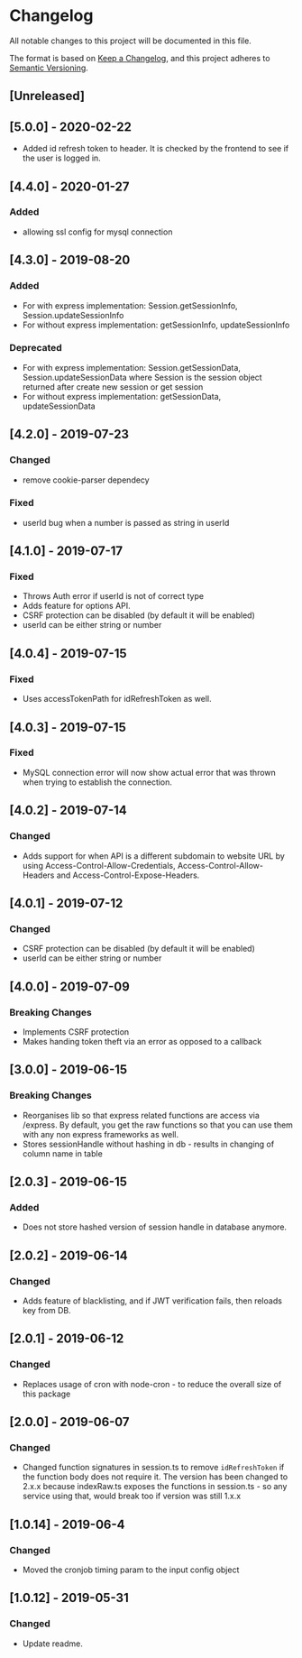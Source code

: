 # Changelog
All notable changes to this project will be documented in this file.

The format is based on [Keep a Changelog](https://keepachangelog.com/en/1.0.0/),
and this project adheres to [Semantic Versioning](https://semver.org/spec/v2.0.0.html).

## [Unreleased]

## [5.0.0] - 2020-02-22
- Added id refresh token to header. It is checked by the frontend to see if the user is logged in.

## [4.4.0] - 2020-01-27
### Added
- allowing ssl config for mysql connection

## [4.3.0] - 2019-08-20
### Added
- For with express implementation: Session.getSessionInfo, Session.updateSessionInfo
- For without express implementation: getSessionInfo, updateSessionInfo

### Deprecated
- For with express implementation: Session.getSessionData, Session.updateSessionData where Session is the session object returned after create new session or get session
- For without express implementation: getSessionData, updateSessionData

## [4.2.0] - 2019-07-23
### Changed
- remove cookie-parser dependecy

### Fixed
- userId bug when a number is passed as string in userId

## [4.1.0] - 2019-07-17
### Fixed
- Throws Auth error if userId is not of correct type
- Adds feature for options API.
- CSRF protection can be disabled (by default it will be enabled)
- userId can be either string or number

## [4.0.4] - 2019-07-15
### Fixed
- Uses accessTokenPath for idRefreshToken as well.

## [4.0.3] - 2019-07-15
### Fixed
- MySQL connection error will now show actual error that was thrown when trying to establish the connection.

## [4.0.2] - 2019-07-14
### Changed
- Adds support for when API is a different subdomain to website URL by using Access-Control-Allow-Credentials, Access-Control-Allow-Headers and Access-Control-Expose-Headers.

## [4.0.1] - 2019-07-12
### Changed
- CSRF protection can be disabled (by default it will be enabled)
- userId can be either string or number

## [4.0.0] - 2019-07-09
### Breaking Changes
- Implements CSRF protection
- Makes handing token theft via an error as opposed to a callback

## [3.0.0] - 2019-06-15
### Breaking Changes
- Reorganises lib so that express related functions are access via /express. By default, you get the raw functions so that you can use them with any non express frameworks as well.
- Stores sessionHandle without hashing in db - results in changing of column name in table

## [2.0.3] - 2019-06-15
### Added
- Does not store hashed version of session handle in database anymore.

## [2.0.2] - 2019-06-14
### Changed
- Adds feature of blacklisting, and if JWT verification fails, then reloads key from DB.

## [2.0.1] - 2019-06-12
### Changed
- Replaces usage of cron with node-cron - to reduce the overall size of this package

## [2.0.0] - 2019-06-07
### Changed
- Changed function signatures in session.ts to remove ```idRefreshToken``` if the function body does not require it. The version has been changed to 2.x.x because indexRaw.ts exposes the functions in session.ts - so any service using that, would break too if version was still 1.x.x

## [1.0.14] - 2019-06-4
### Changed
- Moved the cronjob timing param to the input config object

## [1.0.12] - 2019-05-31
### Changed
- Update readme.
